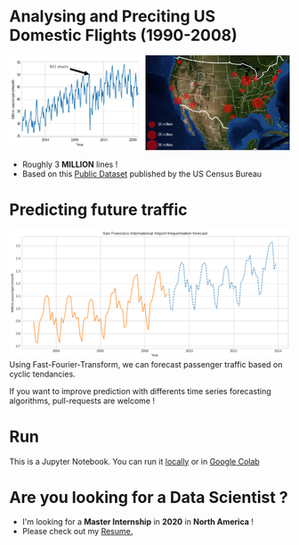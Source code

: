 # Analysing and Preciting US Domestic Flights (1990-2008)
![Preview Picture](images/preview.png)
- Roughly 3 **MILLION** lines !
- Based on this [Public Dataset](http://academictorrents.com/details/a2ccf94bbb4af222bf8e69dad60a68a29f310d9a) published by the US Census Bureau  

# Predicting future traffic
![Predictions for SFO](images/prediction.png)
Using Fast-Fourier-Transform, we can forecast passenger traffic based on cyclic tendancies.

If you want to improve prediction with differents time series forecasting algorithms, pull-requests are welcome !

# Run
This is a Jupyter Notebook.
You can run it [locally](https://github.com/jupyter/notebook) or in [Google Colab](https://colab.research.google.com/drive/1vay6WZ1HRh9Lj3HwmYi_87bv8mUo5KU0)

# Are you looking for a Data Scientist ? 
- I'm looking for a **Master Internship** in **2020** in **North America** !
- Please check out my [Resume.](https://arnaud.at/cv)
